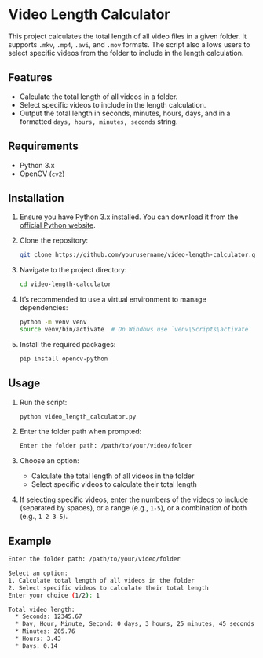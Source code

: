# Video Length Calculator

This project calculates the total length of all video files in a given folder. It supports `.mkv`, `.mp4`, `.avi`, and `.mov` formats. The script also allows users to select specific videos from the folder to include in the length calculation.

## Features

- Calculate the total length of all videos in a folder.
- Select specific videos to include in the length calculation.
- Output the total length in seconds, minutes, hours, days, and in a formatted `days, hours, minutes, seconds` string.

## Requirements

- Python 3.x
- OpenCV (`cv2`)

## Installation

1. Ensure you have Python 3.x installed. You can download it from the [official Python website](https://www.python.org/downloads/).

2. Clone the repository:
    ```sh
    git clone https://github.com/yourusername/video-length-calculator.git
    ```

3. Navigate to the project directory:
    ```sh
    cd video-length-calculator
    ```

4. It’s recommended to use a virtual environment to manage dependencies:
    ```sh
    python -m venv venv
    source venv/bin/activate  # On Windows use `venv\Scripts\activate`
    ```

5. Install the required packages:
    ```sh
    pip install opencv-python
    ```

## Usage

1. Run the script:
    ```sh
    python video_length_calculator.py
    ```

2. Enter the folder path when prompted:
    ```sh
    Enter the folder path: /path/to/your/video/folder
    ```

3. Choose an option:
    - Calculate the total length of all videos in the folder
    - Select specific videos to calculate their total length

4. If selecting specific videos, enter the numbers of the videos to include (separated by spaces), or a range (e.g., `1-5`), or a combination of both (e.g., `1 2 3-5`).

## Example

```sh
Enter the folder path: /path/to/your/video/folder

Select an option:
1. Calculate total length of all videos in the folder
2. Select specific videos to calculate their total length
Enter your choice (1/2): 1

Total video length:
  * Seconds: 12345.67
  * Day, Hour, Minute, Second: 0 days, 3 hours, 25 minutes, 45 seconds
  * Minutes: 205.76
  * Hours: 3.43
  * Days: 0.14
